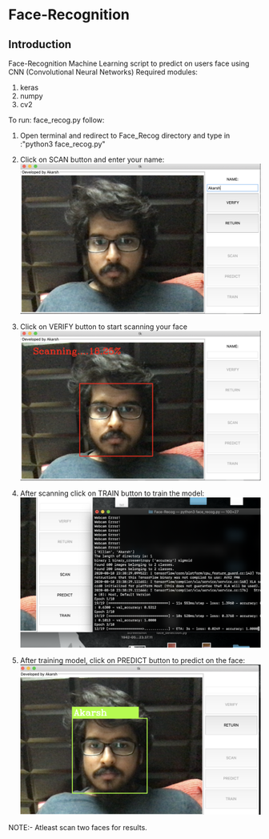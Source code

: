 # Face-Recognition

## Introduction
Face-Recognition Machine Learning script to predict on users face using CNN (Convolutional Neural Networks)
Required modules: 
  1) keras
  2) numpy
  3) cv2
  
 To run: face_recog.py follow:
 
 1) Open terminal and redirect to Face_Recog directory and type in :"python3 face_recog.py"
 2) Click on SCAN button and enter your name:
 ![](Screenshots/ss1.png)
 
 3) Click on VERIFY button to start scanning your face
 ![](Screenshots/ss2.png)
 
 4) After scanning click on TRAIN button to train the model:
 ![](Screenshots/ss3.png)
 
 5) After training model, click on PREDICT button to predict on the face:
 ![](Screenshots/ss4.png)
 

 NOTE:- Atleast scan two faces for results.
